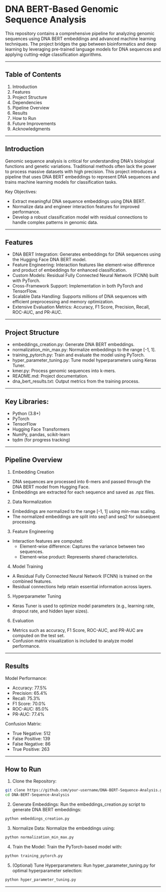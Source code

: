 # DNA BERT-Based Genomic Sequence Analysis

This repository contains a comprehensive pipeline for analyzing genomic sequences using DNA BERT embeddings and advanced machine learning techniques. The project bridges the gap between bioinformatics and deep learning by leveraging pre-trained language models for DNA sequences and applying cutting-edge classification algorithms.

---

## Table of Contents
1. Introduction
2. Features
3. Project Structure
4. Dependencies
5. Pipeline Overview
6. Results
7. How to Run
8. Future Improvements
9. Acknowledgments

---

## Introduction
Genomic sequence analysis is critical for understanding DNA's biological functions and genetic variations. Traditional methods often lack the power to process massive datasets with high precision. This project introduces a pipeline that uses DNA BERT embeddings to represent DNA sequences and trains machine learning models for classification tasks.

Key Objectives:
- Extract meaningful DNA sequence embeddings using DNA BERT.
- Normalize data and engineer interaction features for improved performance.
- Develop a robust classification model with residual connections to handle complex patterns in genomic data.

---

## Features
- DNA BERT Integration: Generates embeddings for DNA sequences using the Hugging Face DNA BERT model.
- Feature Engineering: Interaction features like element-wise difference and product of embeddings for enhanced classification.
- Custom Models: Residual Fully Connected Neural Network (FCNN) built with PyTorch.
- Cross-Framework Support: Implementation in both PyTorch and TensorFlow.
- Scalable Data Handling: Supports millions of DNA sequences with efficient preprocessing and memory optimization.
- Extensive Evaluation Metrics: Accuracy, F1 Score, Precision, Recall, ROC-AUC, and PR-AUC.

---

## Project Structure

- embeddings_creation.py: Generate DNA BERT embeddings.
- normalization_min_max.py: Normalize embeddings to the range [-1, 1].
- training_pytorch.py: Train and evaluate the model using PyTorch.
- hyper_parameter_tuning.py: Tune model hyperparameters using Keras Tuner.
- kmer.py: Process genomic sequences into k-mers.
- README.md: Project documentation.
- dna_bert_results.txt: Output metrics from the training process.

---


## Key Libraries:
- Python (3.8+)
- PyTorch
- TensorFlow
- Hugging Face Transformers
- NumPy, pandas, scikit-learn
- tqdm (for progress tracking)

---

## Pipeline Overview

1. Embedding Creation
- DNA sequences are processed into 6-mers and passed through the DNA BERT model from Hugging Face.
- Embeddings are extracted for each sequence and saved as .npz files.

2. Data Normalization
- Embeddings are normalized to the range [-1, 1] using min-max scaling.
- The normalized embeddings are split into seq1 and seq2 for subsequent processing.

3. Feature Engineering
- Interaction features are computed:  
  - Element-wise difference: Captures the variance between two sequences.  
  - Element-wise product: Represents shared characteristics.

4. Model Training
- A Residual Fully Connected Neural Network (FCNN) is trained on the combined features.
- Residual connections help retain essential information across layers.

5. Hyperparameter Tuning
- Keras Tuner is used to optimize model parameters (e.g., learning rate, dropout rate, and hidden layer sizes).

6. Evaluation
- Metrics such as accuracy, F1 Score, ROC-AUC, and PR-AUC are computed on the test set.
- Confusion matrix visualization is included to analyze model performance.

---

## Results

Model Performance:
- Accuracy: 77.5%
- Precision: 65.4%
- Recall: 75.3%
- F1 Score: 70.0%
- ROC-AUC: 85.0%
- PR-AUC: 77.4%

Confusion Matrix:
- True Negative: 512
- False Positive: 139
- False Negative: 86
- True Positive: 263

---

## How to Run

1. Clone the Repository:
```bash
git clone https://github.com/your-username/DNA-BERT-Sequence-Analysis.git
cd DNA-BERT-Sequence-Analysis
```

2. Generate Embeddings:
Run the embeddings_creation.py script to generate DNA BERT embeddings:
```bash
python embeddings_creation.py
```

3. Normalize Data:
Normalize the embeddings using:
```bash
python normalization_min_max.py
```

4. Train the Model:
Train the PyTorch-based model with:
```bash
python training_pytorch.py
```

5. (Optional) Tune Hyperparameters:
Run hyper_parameter_tuning.py for optimal hyperparameter selection:
```bash
python hyper_parameter_tuning.py
```

---

